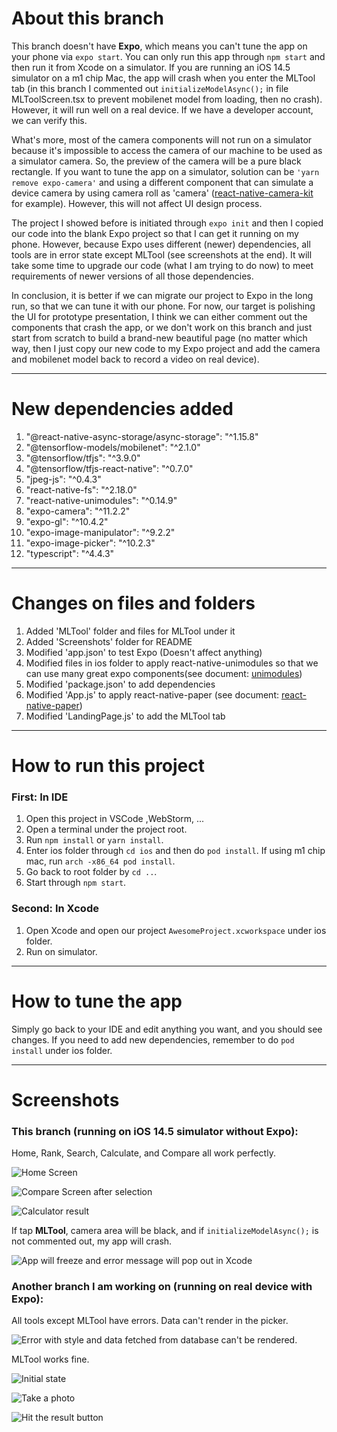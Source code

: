 # About this branch

This branch doesn't have **Expo**, which means you can't tune the app on your phone via `expo start`. You can only run
this app through `npm start` and then run it from Xcode on a simulator. If you are running an iOS 14.5 simulator on a m1
chip Mac, the app will crash when you enter the MLTool tab (in this branch I commented out `initializeModelAsync();` in
file MLToolScreen.tsx to prevent mobilenet model from loading, then no crash). However, it will run well on a real device.
If we have a developer account, we can verify this.

What's more, most of the camera components will not run on a simulator because it's impossible to access the camera of our
machine to be used as a simulator camera. So, the preview of the camera will be a pure black rectangle. If you want to
tune the app on a simulator, solution can be `'yarn remove expo-camera'` and using a different component that can simulate
a device camera by using camera roll as 'camera' ([react-native-camera-kit](https://github.com/teslamotors/react-native-camera-kit)
for example). However, this will not affect UI design process.


The project I showed before is initiated through `expo init` and then I copied our code into the blank Expo project so
that I can get it running on my phone. However, because Expo uses different (newer) dependencies, all tools are in error
state except MLTool (see screenshots at the end). It will take some time to upgrade our code (what I am trying to do now)
to meet requirements of newer versions of all those dependencies.


In conclusion, it is better if we can migrate our project to Expo in the long run, so that we can tune it with our phone.
For now, our target is polishing the UI for prototype presentation, I think we can either comment out the components that
crash the app, or we don't work on this branch and just start from scratch to build a brand-new beautiful
page (no matter which way, then I just copy our new code to my Expo project and add the camera and mobilenet model back
to record a video on real device).
***  

# New dependencies added
1. "@react-native-async-storage/async-storage": "^1.15.8"
2. "@tensorflow-models/mobilenet": "^2.1.0"
3. "@tensorflow/tfjs": "^3.9.0"
4. "@tensorflow/tfjs-react-native": "^0.7.0"
5. "jpeg-js": "^0.4.3"
6. "react-native-fs": "^2.18.0"
7. "react-native-unimodules": "^0.14.9"
8. "expo-camera": "^11.2.2"
9. "expo-gl": "^10.4.2"
10. "expo-image-manipulator": "^9.2.2"
11. "expo-image-picker": "^10.2.3"
12. "typescript": "^4.4.3"
***  

# Changes on files and folders
1. Added 'MLTool' folder and files for MLTool under it
2. Added 'Screenshots' folder for README
3. Modified 'app.json' to test Expo (Doesn't affect anything)
4. Modified files in ios folder to apply react-native-unimodules so that we can use many great expo components(see
   document: [unimodules](https://docs.expo.dev/bare/installing-unimodules/))
5. Modified 'package.json' to add dependencies
6. Modified 'App.js' to apply react-native-paper (see document: [react-native-paper](https://callstack.github.io/react-native-paper/getting-started.html))
7. Modified 'LandingPage.js' to add the MLTool tab
***

# How to run this project
### First: In IDE
1. Open this project in VSCode ,WebStorm, ...
2. Open a terminal under the project root.
3. Run `npm install` or `yarn install`.
4. Enter ios folder through `cd ios` and then do `pod install`. If using m1 chip mac, run `arch -x86_64 pod install`.
5. Go back to root folder by `cd ..`.
6. Start through `npm start`.
### Second: In Xcode
1. Open Xcode and open our project `AwesomeProject.xcworkspace` under ios folder.
2. Run on simulator.
***

# How to tune the app
Simply go back to your IDE and edit anything you want, and you should see changes. If you need to add new dependencies,
remember to do `pod install` under ios folder.
***  

# Screenshots

### This branch (running on iOS 14.5 simulator without Expo):

Home, Rank, Search, Calculate, and Compare all work perfectly.

![Home Screen](Screenshots/Home.png "Home Screen")

![Compare Screen after selection](Screenshots/Compare%20Select.png)

![Calculator result](Screenshots/Calculate.png)

If tap **MLTool**, camera area will be black, and if `initializeModelAsync();` is not commented out, my app will crash.

![App will freeze and error message will pop out in Xcode](Screenshots/MLTool%20crash.png)

### Another branch I am working on (running on real device with Expo):

All tools except MLTool have errors. Data can't render in the picker.


![Error with style and data fetched from database can't be rendered.](Screenshots/CalculatorError.PNG)

MLTool works fine.

![Initial state](Screenshots/MLTool%20open.PNG)

![Take a photo](Screenshots/MLTool%20take%20photo.PNG)

![Hit the result button](Screenshots/MLTool%20result.PNG)  

